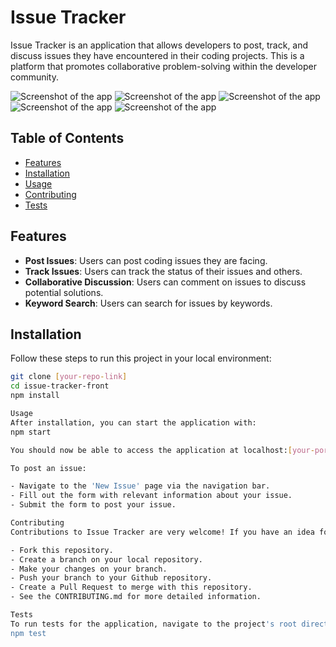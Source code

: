 # Issue Tracker

Issue Tracker is an application that allows developers to post, track, and discuss issues they have encountered in their coding projects. This is a platform that promotes collaborative problem-solving within the developer community.

![Screenshot of the app](./src/images/screenshot/Screenshot%202023-06-16%20at%2019.38.16.jpg)
![Screenshot of the app](./src/images/screenshot/Screenshot%202023-06-16%20at%2019.38.28.jpg)
![Screenshot of the app](./src/images/screenshot/Screenshot%202023-06-16%20at%2019.38.43.jpg)
![Screenshot of the app](./src/images/screenshot/Screenshot%202023-06-16%20at%2019.38.55.jpg)
![Screenshot of the app](./src/images/screenshot/Screenshot%202023-06-16%20at%2019.39.06.jpg)

## Table of Contents

- [Features](#features)
- [Installation](#installation)
- [Usage](#usage)
- [Contributing](#contributing)
- [Tests](#tests)

## Features

- **Post Issues**: Users can post coding issues they are facing.
- **Track Issues**: Users can track the status of their issues and others.
- **Collaborative Discussion**: Users can comment on issues to discuss potential solutions.
- **Keyword Search**: Users can search for issues by keywords.

## Installation

Follow these steps to run this project in your local environment:

```bash
git clone [your-repo-link]
cd issue-tracker-front
npm install

Usage
After installation, you can start the application with:
npm start

You should now be able to access the application at localhost:[your-port-number].

To post an issue:

- Navigate to the 'New Issue' page via the navigation bar.
- Fill out the form with relevant information about your issue.
- Submit the form to post your issue.

Contributing
Contributions to Issue Tracker are very welcome! If you have an idea for a feature, or find a bug to fix, please follow these steps:

- Fork this repository.
- Create a branch on your local repository.
- Make your changes on your branch.
- Push your branch to your Github repository.
- Create a Pull Request to merge with this repository.
- See the CONTRIBUTING.md for more detailed information.

Tests
To run tests for the application, navigate to the project's root directory and run:
npm test

```
